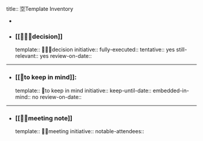 title:: 🈳Template Inventory

-
- ### [[👩🏻‍⚖️decision]]
  template:: 👩🏻‍⚖️decision
  initiative::
  fully-executed::
  tentative:: yes
  still-relevant:: yes
  review-on-date::
- ---
- ### [[🧠to keep in mind]]:
  template:: 🧠to keep in mind
  initiative::
  keep-until-date::
  embedded-in-mind:: no
  review-on-date::
- ---
- ### [[🤝🏻meeting note]]
  template:: 🤝🏻meeting
  initiative::
  notable-attendees::